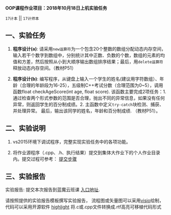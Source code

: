 **OOP课程作业项目：2018年10月18日上机实验任务**

`17计本`  || `17计师本`

## 一、实验任务

1. **程序设计(a)**: 请采用`new运算符`为一个包含20个整数的数组分配动态内存空间，输入若干个数字到数组中，分别统计其中正数、负数的个数，数组的元素的均值和方差，然后按照从小到大顺序输出数组排序结果；最后，用`delete运算符`释放动态内存空间。（教材P51）


2. **程序设计(b)**: 编写程序，从键盘上输入一个学生的姓名(建议用字符数组）、年龄（合理的年龄段为16-25），五级制C++考试分数（合理范围为0~5），调用函数float checkAgeScore(int age, float score). 该函数主要完成2项任务：1.通过检查两个形式参数的范围是否合理，抛出不同的异常信息，如果没有任何异常，则返回学生的百分制成绩。2. 主函数中定义`try-catch`块检测、捕获、并处理异常。 最后，输出该同学的姓名，年龄和百分制成绩.
（教材P51）。


## 二、实验说明

1. vs2015环境下调试程序，完整实现实验任务中的各项功能。

2. 将作业源程序（.cpp、.h、执行结果）提交到集体大作业下的个人作业目录内。提交过程可参考：
   [提交步骤](https://github.com/tsingke/Homework_Neumann/blob/master/README.md)


## 三、实验报告

实验报告: 提交本次报告到蓝魔云班课 [入口地址](https://www.mosoteach.cn/web/index.php?c=passport&m=index).

请按照提供的实验报告模板撰写实验报告， 流程图或矢量图可以采用[visio](https://www.google.com/search?q=Microsoft%20Office%20%E4%B8%93%E4%B8%9A%E5%A2%9E%E5%BC%BA%E7%89%88%202016%20&ie=UTF-8)绘制，代码可以采用开源软件 [highlight](http://www.andre-simon.de/) 将.c或.cpp文件转换成.rtf高亮可移植代码形式

